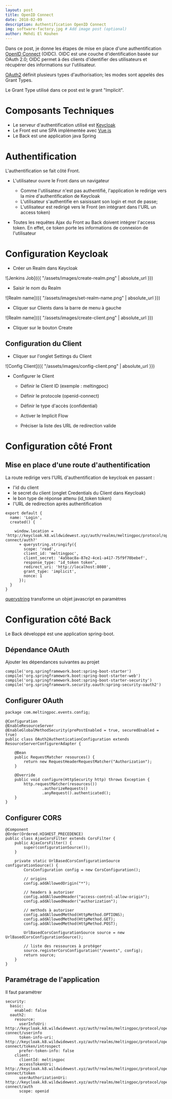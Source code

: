 ```yaml
---
layout: post
title: OpenID Connect
date: 2018-02-09
description: Authentification OpenID Connect
img: software-factory.jpg # Add image post (optional)
author: Mehdi El Kouhen
---
```


Dans ce post, je donne les étapes de mise en place d'une authentification [OpenID Connect](http://openid.net/connect/) (OIDC). OIDC est une couche d'identification basée sur OAuth 2.0; OIDC permet à des clients d'identifier des utilisateurs et récupérer des informations sur l'utilisateur.

[OAuth2](https://oauth.net/) définit plusieurs types d'authorisation; les modes sont appelés des Grant Types. 

Le Grant Type utilisé dans ce post est le grant "Implicit". 

# Composants Techniques

* Le serveur d'authentification utilisé est [Keycloak](http://keycloak.k8.wildwidewest.xyz) 
* Le Front est une SPA implémentée avec [Vue.js](https://vuejs.org/)
* Le Back est une application java Spring

# Authentification

L'authentification se fait côté Front.

* L'utilisateur ouvre le Front dans un navigateur

  * Comme l'utilisateur n'est pas authentifié, l'application le redirige vers la mire d'authentification de Keycloak
  * L'utilisateur s'authentifie en saisissant son login et mot de passe; 
  * L'utilisateur est redirigé vers le Front (en intégrant dans l'URL un access token)

* Toutes les requêtes Ajax du Front au Back doivent intégrer l'access token. En effet, ce token porte les informations de connexion de l'utilisateur

# Configuration Keycloak

* Créer un Realm dans Keycloak

![Jenkins Job]({{ "/assets/images/create-realm.png" | absolute_url }})

* Saisir le nom du Realm 

![Realm name]({{ "/assets/images/set-realm-name.png" | absolute_url }})

* Cliquer sur Clients dans la barre de menu à gauche

![Realm name]({{ "/assets/images/create-client.png" | absolute_url }})

* Cliquer sur le bouton Create

## Configuration du Client

* Cliquer sur l'onglet Settings du Client

![Config Client]({{ "/assets/images/config-client.png" | absolute_url }})

* Configurer le Client

  * Définir le Client ID (exemple : meltingpoc)

  * Définir le protocole (openid-connect)

  * Définir le type d'accès (confidential)

  * Activer le Implicit Flow 

  * Préciser la liste des URL de redirection valide 

# Configuration côté Front

## Mise en place d'une route d'authentification

La route redirige vers l'URL d'authentification de keycloak en passant : 

* l'id du client
* le secret du client (onglet Credentials du Client dans Keycloak)
* le bon type de réponse attenu (id_token token)
* l'URL de redirection après authentification

```
export default {
  name: 'Login',
  created() {

    window.location = 'http://keycloak.k8.wildwidewest.xyz/auth/realms/meltingpoc/protocol/openid-connect/auth?'
      + querystring.stringify({
        scope: 'read',
        client_id: 'meltingpoc',
        client_secret: '4a5bac8a-87e2-4ce1-a417-75f9f70bebef',
        response_type: "id_token token",
        redirect_uri: 'http://localhost:8080',
        grant_type: 'implicit',
        nonce: 1
      });
  }
}
```

[querystring](https://www.npmjs.com/package/query-string) transforme un objet javascript en paramètres 

# Configuration côté Back

Le Back développé est une application spring-boot.

## Dépendance OAuth

Ajouter les dépendances suivantes au projet

```
compile('org.springframework.boot:spring-boot-starter')
compile('org.springframework.boot:spring-boot-starter-web')
compile('org.springframework.boot:spring-boot-starter-security')
compile('org.springframework.security.oauth:spring-security-oauth2')
```

## Configurer OAuth 

```
package com.meltingpoc.events.config;

@Configuration
@EnableResourceServer
@EnableGlobalMethodSecurity(prePostEnabled = true, securedEnabled = true)
public class OAuth2AuthenticationConfiguration extends ResourceServerConfigurerAdapter {

    @Bean
    public RequestMatcher resources() {
        return new RequestHeaderRequestMatcher("Authorization");
    }

    @Override
    public void configure(HttpSecurity http) throws Exception {
        http.requestMatcher(resources())
                .authorizeRequests()
                .anyRequest().authenticated();
    }
}
```

## Configurer CORS

```
@Component
@Order(Ordered.HIGHEST_PRECEDENCE)
public class AjaxCorsFilter extends CorsFilter {
    public AjaxCorsFilter() {
        super(configurationSource());
    }

    private static UrlBasedCorsConfigurationSource configurationSource() {
        CorsConfiguration config = new CorsConfiguration();

        // origins
        config.addAllowedOrigin("*");

        // headers à autoriser
        config.addAllowedHeader("access-control-allow-origin");
        config.addAllowedHeader("authorization");

        // methods à autoriser
        config.addAllowedMethod(HttpMethod.OPTIONS);
        config.addAllowedMethod(HttpMethod.GET);
        config.addAllowedMethod(HttpMethod.POST);

        UrlBasedCorsConfigurationSource source = new UrlBasedCorsConfigurationSource();

        // liste des ressources à protéger
        source.registerCorsConfiguration("/events", config);
        return source;
    }
}
```

## Paramétrage de l'application

Il faut paramétrer 

```
security:
  basic:
    enabled: false
  oauth2:
    resource:
      userInfoUri: http://keycloak.k8.wildwidewest.xyz/auth/realms/meltingpoc/protocol/openid-connect/userinfo
      token-info-uri: http://keycloak.k8.wildwidewest.xyz/auth/realms/meltingpoc/protocol/openid-connect/token/introspect
      prefer-token-info: false
    client:
      clientId: meltingpoc
      accessTokenUri: http://keycloak.k8.wildwidewest.xyz/auth/realms/meltingpoc/protocol/openid-connect/token
      userAuthorizationUri: http://keycloak.k8.wildwidewest.xyz/auth/realms/meltingpoc/protocol/openid-connect/auth
      scope: openid
```

